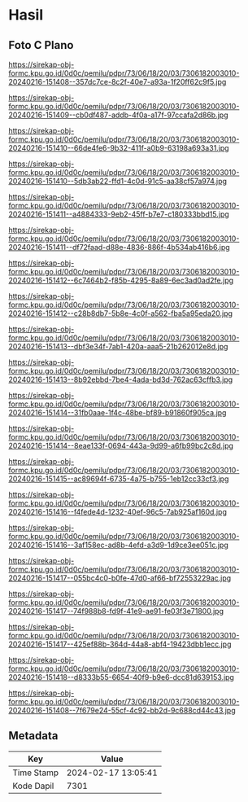 # Hasil

## Foto C Plano

https://sirekap-obj-formc.kpu.go.id/0d0c/pemilu/pdpr/73/06/18/20/03/7306182003010-20240216-151408--357dc7ce-8c2f-40e7-a93a-1f20ff62c9f5.jpg

https://sirekap-obj-formc.kpu.go.id/0d0c/pemilu/pdpr/73/06/18/20/03/7306182003010-20240216-151409--cb0df487-addb-4f0a-a17f-97ccafa2d86b.jpg

https://sirekap-obj-formc.kpu.go.id/0d0c/pemilu/pdpr/73/06/18/20/03/7306182003010-20240216-151410--66de4fe6-9b32-411f-a0b9-63198a693a31.jpg

https://sirekap-obj-formc.kpu.go.id/0d0c/pemilu/pdpr/73/06/18/20/03/7306182003010-20240216-151410--5db3ab22-ffd1-4c0d-91c5-aa38cf57a974.jpg

https://sirekap-obj-formc.kpu.go.id/0d0c/pemilu/pdpr/73/06/18/20/03/7306182003010-20240216-151411--a4884333-9eb2-45ff-b7e7-c180333bbd15.jpg

https://sirekap-obj-formc.kpu.go.id/0d0c/pemilu/pdpr/73/06/18/20/03/7306182003010-20240216-151411--df72faad-d88e-4836-886f-4b534ab416b6.jpg

https://sirekap-obj-formc.kpu.go.id/0d0c/pemilu/pdpr/73/06/18/20/03/7306182003010-20240216-151412--6c7464b2-f85b-4295-8a89-6ec3ad0ad2fe.jpg

https://sirekap-obj-formc.kpu.go.id/0d0c/pemilu/pdpr/73/06/18/20/03/7306182003010-20240216-151412--c28b8db7-5b8e-4c0f-a562-fba5a95eda20.jpg

https://sirekap-obj-formc.kpu.go.id/0d0c/pemilu/pdpr/73/06/18/20/03/7306182003010-20240216-151413--dbf3e34f-7ab1-420a-aaa5-21b262012e8d.jpg

https://sirekap-obj-formc.kpu.go.id/0d0c/pemilu/pdpr/73/06/18/20/03/7306182003010-20240216-151413--8b92ebbd-7be4-4ada-bd3d-762ac63cffb3.jpg

https://sirekap-obj-formc.kpu.go.id/0d0c/pemilu/pdpr/73/06/18/20/03/7306182003010-20240216-151414--31fb0aae-1f4c-48be-bf89-b91860f905ca.jpg

https://sirekap-obj-formc.kpu.go.id/0d0c/pemilu/pdpr/73/06/18/20/03/7306182003010-20240216-151414--8eae133f-0694-443a-9d99-a6fb99bc2c8d.jpg

https://sirekap-obj-formc.kpu.go.id/0d0c/pemilu/pdpr/73/06/18/20/03/7306182003010-20240216-151415--ac89694f-6735-4a75-b755-1eb12cc33cf3.jpg

https://sirekap-obj-formc.kpu.go.id/0d0c/pemilu/pdpr/73/06/18/20/03/7306182003010-20240216-151416--f4fede4d-1232-40ef-96c5-7ab925af160d.jpg

https://sirekap-obj-formc.kpu.go.id/0d0c/pemilu/pdpr/73/06/18/20/03/7306182003010-20240216-151416--3af158ec-ad8b-4efd-a3d9-1d9ce3ee051c.jpg

https://sirekap-obj-formc.kpu.go.id/0d0c/pemilu/pdpr/73/06/18/20/03/7306182003010-20240216-151417--055bc4c0-b0fe-47d0-af66-bf72553229ac.jpg

https://sirekap-obj-formc.kpu.go.id/0d0c/pemilu/pdpr/73/06/18/20/03/7306182003010-20240216-151417--74f988b8-fd9f-41e9-ae91-fe03f3e71800.jpg

https://sirekap-obj-formc.kpu.go.id/0d0c/pemilu/pdpr/73/06/18/20/03/7306182003010-20240216-151417--425ef88b-364d-44a8-abf4-19423dbb1ecc.jpg

https://sirekap-obj-formc.kpu.go.id/0d0c/pemilu/pdpr/73/06/18/20/03/7306182003010-20240216-151418--d8333b55-6654-40f9-b9e6-dcc81d639153.jpg

https://sirekap-obj-formc.kpu.go.id/0d0c/pemilu/pdpr/73/06/18/20/03/7306182003010-20240216-151408--7f679e24-55cf-4c92-bb2d-9c688cd44c43.jpg


## Metadata

| Key        | Value               |
| ---------- | ------------------- |
| Time Stamp | 2024-02-17 13:05:41 |
| Kode Dapil | 7301                |




